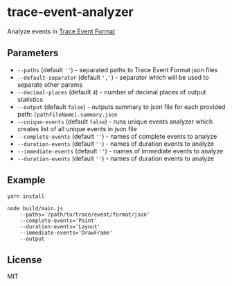 # trace-event-analyzer

Analyze events in [Trace Event Format](https://docs.google.com/document/d/1CvAClvFfyA5R-PhYUmn5OOQtYMH4h6I0nSsKchNAySU/edit)

## Parameters

* `--paths` (default `''`) - separated paths to Trace Event Format json files
* `--default-separator` (default `','`) - separator which will be used to separate other params
* `--decimal-places` (default `4`) - number of decimal places of output statistics
* `--output` (default `false`) - outputs summary to json file for each provided path: `[pathFileName].summary.json`
* `--unique-events` (default `false`) - runs unique events analyzer which creates list of all unique events in json file
* `--complete-events` (default `''`) - names of complete events to analyze
* `--duration-events` (default `''`) - names of duration events to analyze
* `--immediate-events` (default `''`) - names of immediate events to analyze
* `--duration-events` (default `''`) - names of duration events to analyze

## Example

```
yarn install

node build/main.js
    --paths='/path/to/trace/event/format/json'
    --complete-events='Paint'
    --duration-events='Layout'
    --immediate-events='DrawFrame'
    --output
```

## License

MIT